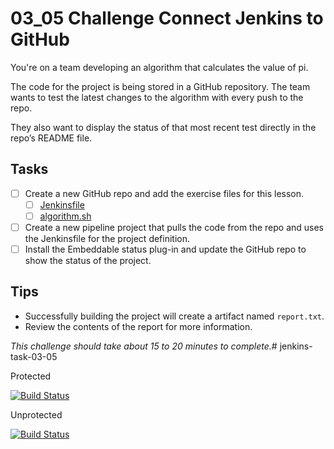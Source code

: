# 03_05 Challenge Connect Jenkins to GitHub

You're on a team developing an algorithm that calculates the value of pi.

The code for the project is being stored in a GitHub repository. The team wants to test the latest changes to the algorithm with every push to the repo.

They also want to display the status of that most recent test directly in the repo’s README file.

## Tasks
- [ ] Create a new GitHub repo and add the exercise files for this lesson.
  - [ ] [Jenkinsfile](./Jenkinsfile)
  - [ ] [algorithm.sh](./algorithm.sh)
- [ ] Create a new pipeline project that pulls the code from the repo and uses the Jenkinsfile for the project definition.
- [ ] Install the Embeddable status plug-in and update the GitHub repo to show the status of the project.

## Tips
- Successfully building the project will create a artifact named `report.txt`.
- Review the contents of the report for more information.

_*This challenge should take about 15 to 20 minutes to complete.*_# jenkins-task-03-05

Protected

[![Build Status](http://ec2-13-48-117-231.eu-north-1.compute.amazonaws.com:8080/job/jenkins-task-03-05/badge/icon)](http://ec2-13-48-117-231.eu-north-1.compute.amazonaws.com:8080/job/jenkins-task-03-05/)

Unprotected

[![Build Status](http://13.48.117.231:8080/buildStatus/icon?job=jenkins-task-03-05)](http://ec2-13-48-117-231.eu-north-1.compute.amazonaws.com:8080/job/jenkins-task-03-05/)

